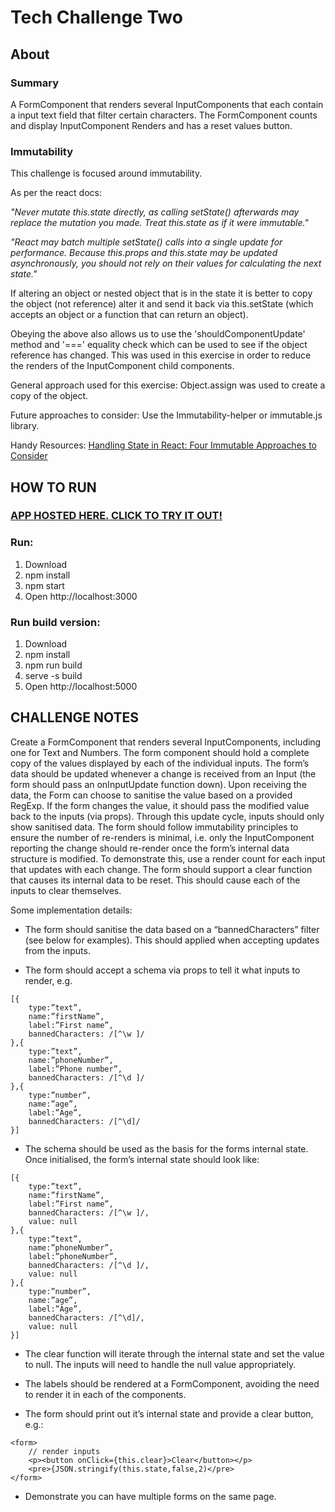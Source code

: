 # Tech Challenge Two

##  About

### Summary
A FormComponent that renders several InputComponents that each contain a input text field that filter certain characters. The FormComponent counts and display InputComponent Renders and has a reset values button.

### Immutability
This challenge is focused around immutability.

As per the react docs:

_"Never mutate this.state directly, as calling setState() afterwards may replace the mutation you made. Treat this.state as if it were immutable."_

_"React may batch multiple setState() calls into a single update for performance. Because this.props and this.state may be updated asynchronously, you should not rely on their values for calculating the next state."_


If altering an object or nested object that is in the state it is better to copy the object (not reference) alter it and send it back via this.setState (which accepts an object or a function that can return an object).


Obeying the above also allows us to use the 'shouldComponentUpdate' method and '===' equality check which can be used to see if the object reference has changed.  This was used in this exercise in order to reduce the renders of the InputComponent child components.

General approach used for this exercise:
Object.assign was used to create a copy of the object.

Future approaches to consider:
Use the Immutability-helper or immutable.js library.

Handy Resources:
[Handling State in React: Four Immutable Approaches to Consider](https://medium.freecodecamp.org/handling-state-in-react-four-immutable-approaches-to-consider-d1f5c00249d5)

## HOW TO RUN

### [APP HOSTED HERE. CLICK TO TRY IT OUT!](https://jlevett.github.io/tech-challenge-002/ "Live App Hosted Here")

### Run:
1. Download
2. npm install
2. npm start
3. Open  http://localhost:3000

### Run build version:
1. Download
2. npm install
3. npm run build
3. serve -s build
4. Open  http://localhost:5000

## CHALLENGE NOTES

Create a FormComponent that renders several InputComponents, including one for Text and Numbers. The form component should hold a complete copy of the values displayed by each of the individual inputs. The form’s data should be updated whenever a change is received from an Input (the form should pass an onInputUpdate function down). Upon receiving the data, the Form can choose to sanitise the value based on a provided RegExp. If the form changes the value, it should pass the modified value back to the inputs (via props). Through this update cycle, inputs should only show sanitised data. The form should follow immutability principles to ensure the number of re-renders is minimal, i.e. only the InputComponent reporting the change should re-render once the form’s internal data structure is modified. To demonstrate this, use a render count for each input that updates with each change. The form should support a clear function that causes its internal data to be reset. This should cause each of the inputs to clear themselves.

Some implementation details:

- The form should sanitise the data based on a “bannedCharacters” filter (see below for examples). This should applied when accepting updates from the inputs.

- The form should accept a schema via props to tell it what inputs to render, e.g.
```
[{
    type:”text”,
    name:”firstName”,
    label:”First name”,
    bannedCharacters: /[^\w ]/
},{
    type:”text”,
    name:”phoneNumber”,
    label:”Phone number”,
    bannedCharacters: /[^\d ]/
},{
    type:”number”,
    name:”age”,
    label:”Age”,
    bannedCharacters: /[^\d]/
}]
```
- The schema should be used as the basis for the forms internal state. Once initialised, the form’s internal state should look like:
```
[{
    type:”text”,
    name:”firstName”,
    label:”First name”,
    bannedCharacters: /[^\w ]/,
    value: null
},{
    type:”text”,
    name:”phoneNumber”,
    label:”phoneNumber”,
    bannedCharacters: /[^\d ]/,
    value: null
},{
    type:”number”,
    name:”age”,
    label:”Age”,
    bannedCharacters: /[^\d]/,
    value: null
}]
```
- The clear function will iterate through the internal state and set the value to null. The inputs will need to handle the null value appropriately.

- The labels should be rendered at a FormComponent, avoiding the need to render it in each of the components.

- The form should print out it’s internal state and provide a clear button, e.g.:
```
<form>
    // render inputs
    <p><button onClick={this.clear}>Clear</button></p>
    <pre>{JSON.stringify(this.state,false,2)</pre>
</form>
```
- Demonstrate you can have multiple forms on the same page.
